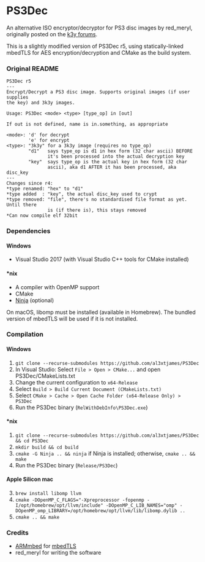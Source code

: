 # PS3Dec
An alternative ISO encryptor/decryptor for PS3 disc images by red_meryl,
originally posted on the [k3y forums](https://web.archive.org/web/20140326142553/http://k3yforums.com/viewtopic.php?f=31&t=10460).

This is a slightly modified version of PS3Dec r5, using statically-linked
mbedTLS for AES encryption/decryption and CMake as the build system.

### Original README
```
PS3Dec r5
---
Encrypt/Decrypt a PS3 disc image. Supports original images (if user supplies
the key) and 3k3y images.

Usage: PS3Dec <mode> <type> [type_op] in [out]

If out is not defined, name is in.something, as appropriate

<mode>: 'd' for decrypt
        'e' for encrypt
<type>: "3k3y" for a 3k3y image (requires no type_op)
        "d1"   says type_op is d1 in hex form (32 char ascii) BEFORE
               it's been processed into the actual decryption key
        "key"  says type_op is the actual key in hex form (32 char
               ascii), aka d1 AFTER it has been processed, aka disc_key
---
Changes since r4:
*type renamed: "hex" to "d1"
*type added  : "key", the actual disc_key used to crypt
*type removed: "file", there's no standardised file format as yet. Until there
               is (if there is), this stays removed
*Can now compile elf 32bit
```

### Dependencies
#### Windows
 - Visual Studio 2017 (with Visual Studio C++ tools for CMake installed)

#### *nix
 - A compiler with OpenMP support
 - CMake
 - [Ninja](https://ninja-build.org/) (optional)

On macOS, libomp must be installed (available in Homebrew). The bundled version
of mbedTLS will be used if it is not installed.

### Compilation
#### Windows
1. `git clone --recurse-submodules https://github.com/al3xtjames/PS3Dec`
2. In Visual Studio: Select `File > Open > CMake...` and open
   PS3Dec/CMakeLists.txt
3. Change the current configuration to `x64-Release`
4. Select `Build > Build Current Document (CMakeLists.txt)`
5. Select `CMake > Cache > Open Cache Folder (x64-Release Only) > PS3Dec`
6. Run the PS3Dec binary (`RelWithDebInfo\PS3Dec.exe`)

#### *nix
1. `git clone --recurse-submodules https://github.com/al3xtjames/PS3Dec && cd PS3Dec`
2. `mkdir build && cd build`
3. `cmake -G Ninja .. && ninja` if Ninja is installed; otherwise,
   `cmake .. && make`
4. Run the PS3Dec binary (`Release/PS3Dec`)

#### Apple Silicon mac
3. `brew install libomp llvm`
4. `cmake -DOpenMP_C_FLAGS="-Xpreprocessor -fopenmp -I/opt/homebrew/opt/llvm/include" -DOpenMP_C_LIB_NAMES="omp" -DOpenMP_omp_LIBRARY=/opt/homebrew/opt/llvm/lib/libomp.dylib ..`
5. `cmake .. && make`

### Credits
 - [ARMmbed](https://github.com/ARMmbed) for [mbedTLS](https://github.com/ARMmbed/mbedtls)
 - red_meryl for writing the software
